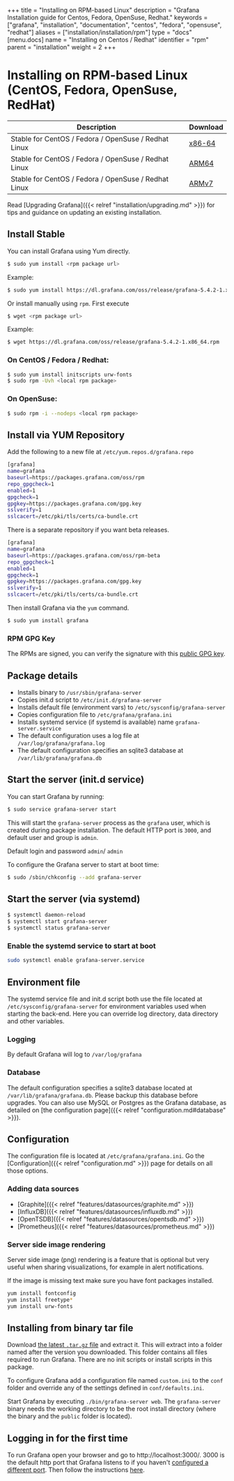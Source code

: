 +++
title = "Installing on RPM-based Linux"
description = "Grafana Installation guide for Centos, Fedora, OpenSuse, Redhat."
keywords = ["grafana", "installation", "documentation", "centos", "fedora", "opensuse", "redhat"]
aliases = ["installation/installation/rpm"]
type = "docs"
[menu.docs]
name = "Installing on Centos / Redhat"
identifier = "rpm"
parent = "installation"
weight = 2
+++

# Installing on RPM-based Linux (CentOS, Fedora, OpenSuse, RedHat)

Description | Download
------------ | -------------
Stable for CentOS / Fedora / OpenSuse / Redhat Linux | [x86-64](https://grafana.com/grafana/download?platform=linux)
Stable for CentOS / Fedora / OpenSuse / Redhat Linux | [ARM64](https://grafana.com/grafana/download?platform=arm)
Stable for CentOS / Fedora / OpenSuse / Redhat Linux | [ARMv7](https://grafana.com/grafana/download?platform=arm)

Read [Upgrading Grafana]({{< relref "installation/upgrading.md" >}}) for tips and guidance on updating an existing installation.

## Install Stable

You can install Grafana using Yum directly.

```bash
$ sudo yum install <rpm package url>
```

Example:

```bash
$ sudo yum install https://dl.grafana.com/oss/release/grafana-5.4.2-1.x86_64.rpm
```

Or install manually using `rpm`. First execute

```bash
$ wget <rpm package url>
```

Example:

```bash
$ wget https://dl.grafana.com/oss/release/grafana-5.4.2-1.x86_64.rpm
```

### On CentOS / Fedora / Redhat:

```bash
$ sudo yum install initscripts urw-fonts
$ sudo rpm -Uvh <local rpm package>
```

### On OpenSuse:

```bash
$ sudo rpm -i --nodeps <local rpm package>
```

## Install via YUM Repository

Add the following to a new file at `/etc/yum.repos.d/grafana.repo`

```bash
[grafana]
name=grafana
baseurl=https://packages.grafana.com/oss/rpm
repo_gpgcheck=1
enabled=1
gpgcheck=1
gpgkey=https://packages.grafana.com/gpg.key
sslverify=1
sslcacert=/etc/pki/tls/certs/ca-bundle.crt
```

There is a separate repository if you want beta releases.

```bash
[grafana]
name=grafana
baseurl=https://packages.grafana.com/oss/rpm-beta
repo_gpgcheck=1
enabled=1
gpgcheck=1
gpgkey=https://packages.grafana.com/gpg.key
sslverify=1
sslcacert=/etc/pki/tls/certs/ca-bundle.crt
```

Then install Grafana via the `yum` command.

```bash
$ sudo yum install grafana
```

### RPM GPG Key

The RPMs are signed, you can verify the signature with this [public GPG
key](https://packages.grafana.com/gpg.key).

## Package details

- Installs binary to `/usr/sbin/grafana-server`
- Copies init.d script to `/etc/init.d/grafana-server`
- Installs default file (environment vars) to `/etc/sysconfig/grafana-server`
- Copies configuration file to `/etc/grafana/grafana.ini`
- Installs systemd service (if systemd is available) name `grafana-server.service`
- The default configuration uses a log file at `/var/log/grafana/grafana.log`
- The default configuration specifies an sqlite3 database at `/var/lib/grafana/grafana.db`

## Start the server (init.d service)

You can start Grafana by running:

```bash
$ sudo service grafana-server start
```

This will start the `grafana-server` process as the `grafana` user,
which is created during package installation. The default HTTP port is
`3000`, and default user and group is `admin`.

Default login and password `admin`/ `admin`

To configure the Grafana server to start at boot time:

```bash
$ sudo /sbin/chkconfig --add grafana-server
```

## Start the server (via systemd)

```bash
$ systemctl daemon-reload
$ systemctl start grafana-server
$ systemctl status grafana-server
```

### Enable the systemd service to start at boot

```bash
sudo systemctl enable grafana-server.service
```

## Environment file

The systemd service file and init.d script both use the file located at
`/etc/sysconfig/grafana-server` for environment variables used when
starting the back-end. Here you can override log directory, data
directory and other variables.

### Logging

By default Grafana will log to `/var/log/grafana`

### Database

The default configuration specifies a sqlite3 database located at
`/var/lib/grafana/grafana.db`. Please backup this database before
upgrades. You can also use MySQL or Postgres as the Grafana database, as detailed on [the configuration page]({{< relref "configuration.md#database" >}}).

## Configuration

The configuration file is located at `/etc/grafana/grafana.ini`.  Go the
[Configuration]({{< relref "configuration.md" >}}) page for details on all
those options.

### Adding data sources

- [Graphite]({{< relref "features/datasources/graphite.md" >}})
- [InfluxDB]({{< relref "features/datasources/influxdb.md" >}})
- [OpenTSDB]({{< relref "features/datasources/opentsdb.md" >}})
- [Prometheus]({{< relref "features/datasources/prometheus.md" >}})

### Server side image rendering

Server side image (png) rendering is a feature that is optional but very useful when sharing visualizations,
for example in alert notifications.

If the image is missing text make sure you have font packages installed.

```bash
yum install fontconfig
yum install freetype*
yum install urw-fonts
```

## Installing from binary tar file

Download [the latest `.tar.gz` file](https://grafana.com/get) and
extract it.  This will extract into a folder named after the version you
downloaded. This folder contains all files required to run Grafana.  There are
no init scripts or install scripts in this package.

To configure Grafana add a configuration file named `custom.ini` to the
`conf` folder and override any of the settings defined in
`conf/defaults.ini`.

Start Grafana by executing `./bin/grafana-server web`. The `grafana-server`
binary needs the working directory to be the root install directory (where the
binary and the `public` folder is located).

## Logging in for the first time

To run Grafana open your browser and go to http://localhost:3000/. 3000 is the default http port that Grafana listens to if you haven't [configured a different port](/installation/configuration/#http-port).
Then follow the instructions [here](/guides/getting_started/).
